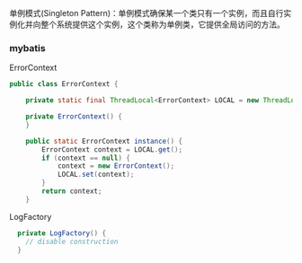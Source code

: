 单例模式(Singleton Pattern)：单例模式确保某一个类只有一个实例，而且自行实例化并向整个系统提供这个实例，这个类称为单例类，它提供全局访问的方法。

### mybatis
ErrorContext
```java
public class ErrorContext {

    private static final ThreadLocal<ErrorContext> LOCAL = new ThreadLocal<ErrorContext>();

    private ErrorContext() {
    }

    public static ErrorContext instance() {
        ErrorContext context = LOCAL.get();
        if (context == null) {
            context = new ErrorContext();
            LOCAL.set(context);
        }
        return context;
    }
```

LogFactory
```java
  private LogFactory() {
    // disable construction
  }

```